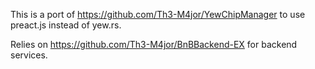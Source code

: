 This is a port of https://github.com/Th3-M4jor/YewChipManager to use preact.js instead of yew.rs.

Relies on https://github.com/Th3-M4jor/BnBBackend-EX for backend services.
